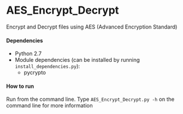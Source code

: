 # AES_Encrypt_Decrypt
Encrypt and Decrypt files using AES (Advanced Encryption Standard)

#### Dependencies
- Python 2.7
- Module dependencies (can be installed by running `install_dependencies.py`):
  - pycrypto

#### How to run
Run from the command line.
Type `AES_Encrypt_Decrypt.py -h` on the command line for more information
